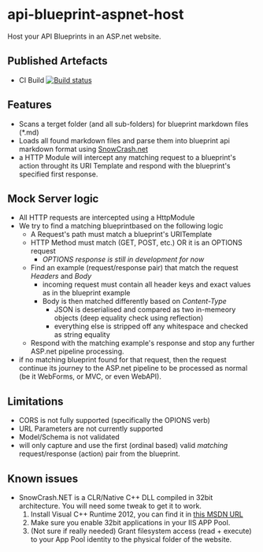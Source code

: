 # api-blueprint-aspnet-host
Host your API Blueprints in an ASP.net website.

## Published Artefacts
+ CI Build [![Build status](https://ci.appveyor.com/api/projects/status/t28deeh2xisxqyju?svg=true)](https://ci.appveyor.com/project/BishoyDemian/api-blueprint-aspnet-host)

## Features
+ Scans a terget folder (and all sub-folders) for blueprint markdown files (*.md)
+ Loads all found markdown files and parse them into blueprint api markdown format using [SnowCrash.net](https://github.com/brutski/snowcrash-dot-net-wrapper)
+ a HTTP Module will intercept any matching request to a blueprint's action throught its URI Template and respond with the blueprint's specified first response.

## Mock Server logic

+ All HTTP requests are intercepted using a HttpModule
+ We try to find a matching blueprintbased on the following logic
  + A Request's path must match a blueprint's URITemplate
  + HTTP Method must match (GET, POST, etc.) OR it is an OPTIONS request
    + *OPTIONS response is still in development for now*
  + Find an example (request/response pair) that match the request *Headers* and *Body*
    + incoming request must contain all header keys and exact values as in the blueprint example
    + Body is then matched differently based on *Content-Type*
      + JSON is deserialised and compared as two in-memeory objects (deep equality check using reflection)
      + everything else is stripped off any whitespace and checked as string equality
  + Respond with the matching example's response and stop any further ASP.net pipeline processing.
+ if no matching blueprint found for that request, then the request continue its journey to the ASP.net pipeline to be processed as normal (be it WebForms, or MVC, or even WebAPI).

## Limitations
+ CORS is not fully supported (specifically the OPIONS verb)
+ URL Parameters are not currently supported
+ Model/Schema is not validated
+ will only capture and use the first (ordinal based) valid *matching* request/response (action) pair from the blueprint.

## Known issues
+ SnowCrash.NET is a CLR/Native C++ DLL compiled in 32bit architecture. You will need some tweak to get it to work.
    1. Install Visual C++ Runtime 2012, you can find it in [this MSDN URL](http://www.microsoft.com/en-au/download/details.aspx?id=30679)
    2. Make sure you enable 32bit applications in your IIS APP Pool.
    3. (Not sure if really needed) Grant filesystem access (read + execute) to your App Pool identity to the physical folder of the website.
